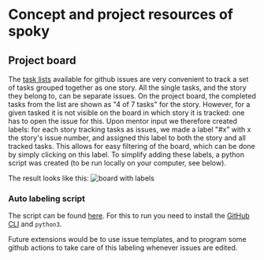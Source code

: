 # Concept and project resources of spoky

## Project board

The [task lists](https://docs.github.com/en/issues/tracking-your-work-with-issues/about-task-lists) available for github issues are very convenient to track a set of tasks grouped together as one story. All the single tasks, and the story they belong to, can be separate issues. On the project board, the completed tasks from the list are shown as "4 of 7 tasks" for the story. However, for a given tasked it is not visible on the board in which story it is tracked: one has to open the issue for this. Upon mentor input we therefore created labels: for each story tracking tasks as issues, we made a label "#x" with x the story's issue number, and assigned this label to both the story and all tracked tasks. This allows for easy filtering of the board, which can be done by simply clicking on this label. To simplify adding these labels, a python script was created (to be run locally on your computer, see below).

The result looks like this:
![board with labels](/board_with_labels.png)

### Auto labeling script

The script can be found [here](/scripts/auto_label.py). For this to run you need to install the [GitHub CLI](https://cli.github.com/) and ``python3``.

Future extensions would be to use issue templates, and to program some github actions to take care of this labeling whenever issues are edited.
